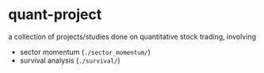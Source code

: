 # quant-project

a collection of projects/studies done on quantitative stock trading, involving
- sector momentum (`./sector_momentum/`)
- survival analysis (`./survival/`)

